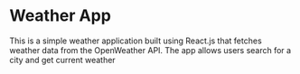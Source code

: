 # Weather App
This is a simple weather application built using React.js that fetches weather data from the OpenWeather API. The app allows users search for a city and get current weather

